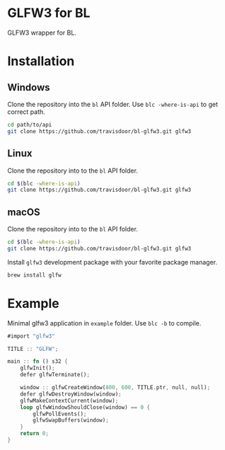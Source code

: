 # GLFW3 for BL
GLFW3 wrapper for BL.

# Installation
## Windows

Clone the repository into the `bl` API folder. Use `blc -where-is-api` to get correct path.
```bash
cd path/to/api
git clone https://github.com/travisdoor/bl-glfw3.git glfw3
```

## Linux

Clone the repository into to the `bl` API folder.
```bash
cd $(blc -where-is-api)
git clone https://github.com/travisdoor/bl-glfw3.git glfw3
```

## macOS
Clone the repository into to the `bl` API folder.
```bash
cd $(blc -where-is-api)
git clone https://github.com/travisdoor/bl-glfw3.git glfw3
```
Install `glfw3` development package with your favorite package manager.
```bash
brew install glfw
```

# Example
Minimal glfw3 application in `example` folder. Use `blc -b` to compile.
```rust
#import "glfw3"

TITLE :: "GLFW";

main :: fn () s32 {
    glfwInit();
    defer glfwTerminate();

    window :: glfwCreateWindow(800, 600, TITLE.ptr, null, null);
    defer glfwDestroyWindow(window);
    glfwMakeContextCurrent(window);
    loop glfwWindowShouldClose(window) == 0 {
        glfwPollEvents();
        glfwSwapBuffers(window);
    }
    return 0;
}
```

